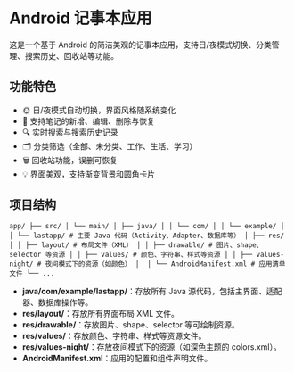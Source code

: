 # Android 记事本应用

这是一个基于 Android 的简洁美观的记事本应用，支持日/夜模式切换、分类管理、搜索历史、回收站等功能。

## 功能特色

- 🌞 日/夜模式自动切换，界面风格随系统变化
- 📝 支持笔记的新增、编辑、删除与恢复
- 🔍 实时搜索与搜索历史记录
- 🗂️ 分类筛选（全部、未分类、工作、生活、学习）
- 🗑️ 回收站功能，误删可恢复
- 💡 界面美观，支持渐变背景和圆角卡片

## 项目结构
```
app/ ├── src/ │ └── main/ │ ├── java/ │ │ └── com/ │ │ └── example/ │ │ └── lastapp/ # 主要 Java 代码（Activity、Adapter、数据库等） │ ├── res/ │ │ ├── layout/ # 布局文件（XML） │ │ ├── drawable/ # 图片、shape、selector 等资源 │ │ ├── values/ # 颜色、字符串、样式等资源 │ │ ├── values-night/ # 夜间模式下的资源（如颜色） │  │ └── AndroidManifest.xml # 应用清单文件 └── ...
```

- **java/com/example/lastapp/**：存放所有 Java 源代码，包括主界面、适配器、数据库操作等。
- **res/layout/**：存放所有界面布局 XML 文件。
- **res/drawable/**：存放图片、shape、selector 等可绘制资源。
- **res/values/**：存放颜色、字符串、样式等资源文件。
- **res/values-night/**：存放夜间模式下的资源（如深色主题的 colors.xml）。
- **AndroidManifest.xml**：应用的配置和组件声明文件。


